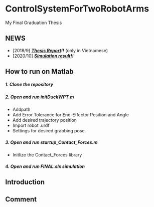 # ControlSystemForTwoRobotArms
My Final Graduation Thesis

## NEWS
- [2018/9] ***[Thesis Report](https://drive.google.com/file/d/19jg1Va8a1-06v_jeCaEbpSTN42Sba4jJ/view?usp=sharing)!!*** (only in Vietnamese)
- [2020/10] ***[Simulation result](https://youtu.be/cTyVofR3yck)!!***

## How to run on Matlab
##### 1. Clone the repository
##### 2. Open and run initDuckWPT.m
- Addpath
- Add Error Tolerance for End-Effector Position and Angle
- Add desired trajectory position
- Import robot .urdf
- Settings for desired grabbing pose.
##### 3. Open and run startup_Contact_Forces.m
- Initlize the Contact_Forces library
##### 4. Open and run FINAL.slx simulation


## Introduction


## Comment
